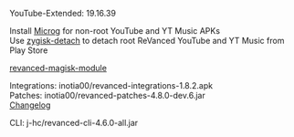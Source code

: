 YouTube-Extended: 19.16.39  

Install [Microg](https://github.com/ReVanced/GmsCore/releases) for non-root YouTube and YT Music APKs  
Use [zygisk-detach](https://github.com/j-hc/zygisk-detach) to detach root ReVanced YouTube and YT Music from Play Store  

[revanced-magisk-module](https://github.com/j-hc/revanced-magisk-module)
  
Integrations: inotia00/revanced-integrations-1.8.2.apk  
Patches: inotia00/revanced-patches-4.8.0-dev.6.jar  
[Changelog](https://github.com/inotia00/revanced-patches/releases/tag/v4.8.0-dev.6)

CLI: j-hc/revanced-cli-4.6.0-all.jar    
